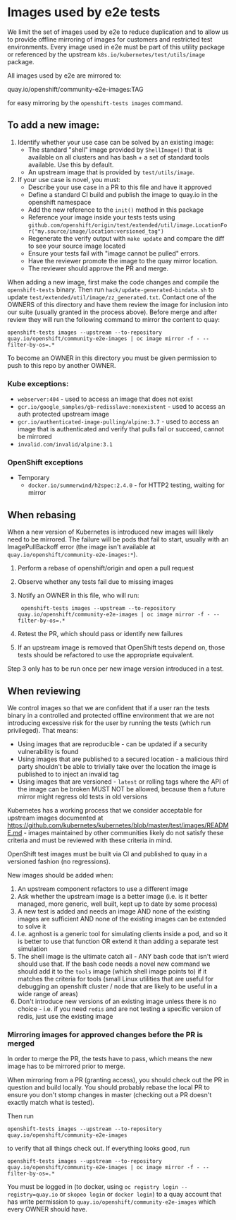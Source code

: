 # Images used by e2e tests

We limit the set of images used by e2e to reduce duplication and to allow us to provide offline mirroring of images for customers and restricted test environments. Every image used in e2e must be part of this utility package or referenced by the upstream `k8s.io/kubernetes/test/utils/image` package.

All images used by e2e are mirrored to:

  quay.io/openshift/community-e2e-images:TAG

for easy mirroring by the `openshift-tests images` command.

## To add a new image:

1. Identify whether your use case can be solved by an existing image:
   * The standard "shell" image provided by `ShellImage()` that is available on all clusters and has bash + a set of standard tools available. Use this by default.
   * An upstream image that is provided by `test/utils/image`.
2. If your use case is novel, you must:
   * Describe your use case in a PR to this file and have it approved
   * Define a standard CI build and publish the image to quay.io in the openshift namespace
   * Add the new reference to the `init()` method in this package
   * Reference your image inside your tests tests using `github.com/openshift/origin/test/extended/util/image.LocationFor("my.source/image/location:versioned_tag")`
   * Regenerate the verify output with `make update` and compare the diff to see your source image located
   * Ensure your tests fail with "image cannot be pulled" errors.
   * Have the reviewer promote the image to the quay mirror location.
   * The reviewer should approve the PR and merge.

When adding a new image, first make the code changes and compile the `openshift-tests` binary. Then run `hack/update-generated-bindata.sh` to update `test/extended/util/image/zz_generated.txt`. Contact one of the OWNERS of this directory and have them review the image for inclusion into our suite (usually granted in the process above). Before merge and after review they will run the following command to mirror the content to quay:

    openshift-tests images --upstream --to-repository quay.io/openshift/community-e2e-images | oc image mirror -f - --filter-by-os=.*

To become an OWNER in this directory you must be given permission to push to this repo by another OWNER.

### Kube exceptions:

* `webserver:404` - used to access an image that does not exist
* `gcr.io/google_samples/gb-redisslave:nonexistent` - used to access an auth protected upstream image
* `gcr.io/authenticated-image-pulling/alpine:3.7` - used to access an image that is authenticated and verify that pulls fail or succeed, cannot be mirrored
* `invalid.com/invalid/alpine:3.1`

### OpenShift exceptions

* Temporary
  * `docker.io/summerwind/h2spec:2.4.0` - for HTTP2 testing, waiting for mirror

## When rebasing

When a new version of Kubernetes is introduced new images will likely need to be mirrored. The failure will be pods that fail to start, usually with an ImagePullBackoff error (the image isn't available at `quay.io/openshift/community-e2e-images:*`).

1. Perform a rebase of openshift/origin and open a pull request
2. Observe whether any tests fail due to missing images
3. Notify an OWNER in this file, who will run:

        openshift-tests images --upstream --to-repository quay.io/openshift/community-e2e-images | oc image mirror -f - --filter-by-os=.*

4. Retest the PR, which should pass or identify new failures
5. If an upstream image is removed that OpenShift tests depend on, those tests should be refactored to use the appropriate equivalent.

Step 3 only has to be run once per new image version introduced in a test.


## When reviewing

We control images so that we are confident that if a user ran the tests binary in a controlled and protected offline environment that we are not introducing excessive risk for the user by running the tests (which run privileged). That means:

* Using images that are reproducible - can be updated if a security vulnerability is found
* Using images that are published to a secured location - a malicious third party shouldn't be able to trivially take over the location the image is published to to inject an invalid tag
* Using images that are versioned - `latest` or rolling tags where the API of the image can be broken MUST NOT be allowed, because then a future mirror might regress old tests in old versions

Kubernetes has a working process that we consider acceptable for upstream images documented at https://github.com/kubernetes/kubernetes/blob/master/test/images/README.md - images maintained by other communities likely do not satisfy these criteria and must be reviewed with these criteria in mind.

OpenShift test images must be built via CI and published to quay in a versioned fashion (no regressions).

New images should be added when:

1. An upstream component refactors to use a different image
  1. Ask whether the upstream image is a better image (i.e. is it better managed, more generic, well built, kept up to date by some process)
2. A new test is added and needs an image AND none of the existing images are sufficient AND none of the existing images can be extended to solve it
  1. I.e. agnhost is a generic tool for simulating clients inside a pod, and so it is better to use that function OR extend it than adding a separate test simulation
  2. The shell image is the ultimate catch all - ANY bash code that isn't wierd should use that.  If the bash code needs a novel new command we should add it to the `tools` image (which shell image points to) if it matches the criteria for tools (small Linux utilities that are useful for debugging an openshift cluster / node that are likely to be useful in a wide range of areas)
  3. Don't introduce new versions of an existing image unless there is no choice - i.e. if you need `redis` and are not testing a specific version of redis, just use the existing image

### Mirroring images for approved changes before the PR is merged

In order to merge the PR, the tests have to pass, which means the new image has to be mirrored prior to merge.

When mirroring from a PR (granting access), you should check out the PR in question and build locally. You should probably rebase the local PR to ensure you don't stomp changes in master (checking out a PR doesn't exactly match what is tested).

Then run

    openshift-tests images --upstream --to-repository quay.io/openshift/community-e2e-images

to verify that all things check out. If everything looks good, run

    openshift-tests images --upstream --to-repository quay.io/openshift/community-e2e-images | oc image mirror -f - --filter-by-os=.*

You must be logged in (to docker, using `oc registry login --registry=quay.io` or `skopeo login` or `docker login`) to a quay account that has write permission to `quay.io/openshift/community-e2e-images` which every OWNER should have.